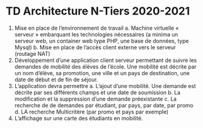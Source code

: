 # TD Architecture N-Tiers 2020-2021

1. Mise en place de l’environnement de travail
    a. Machine virtuelle « serveur » embarquant les technologies nécessaires (a minima
    un serveur web, un container web type PHP, une base de données, type Mysql)
    b. Mise en place de l’accès client externe vers le serveur (routage NAT)
2. Développement d’une application client serveur permettant de suivre les demandes de
mobilité des élèves de l’école. Une mobilité est décrite par un nom d’élève, sa promotion,
une ville et un pays de destination, une date de début et de fin de séjour.
3. L’application devra permettre
    a. L’ajout d’une mobilité. Une demande est décrite par ses différents champs et une
    date de soumission
    b. La modification et la suppression d’une demande préexistante
    c. La recherche de de demandes par étudiant, par pays, par date, par promo
    d. LA recherche Multicritère (par promo et pays par exemple)
4. L’affichage sur une carte des étudiants en mobilité.
